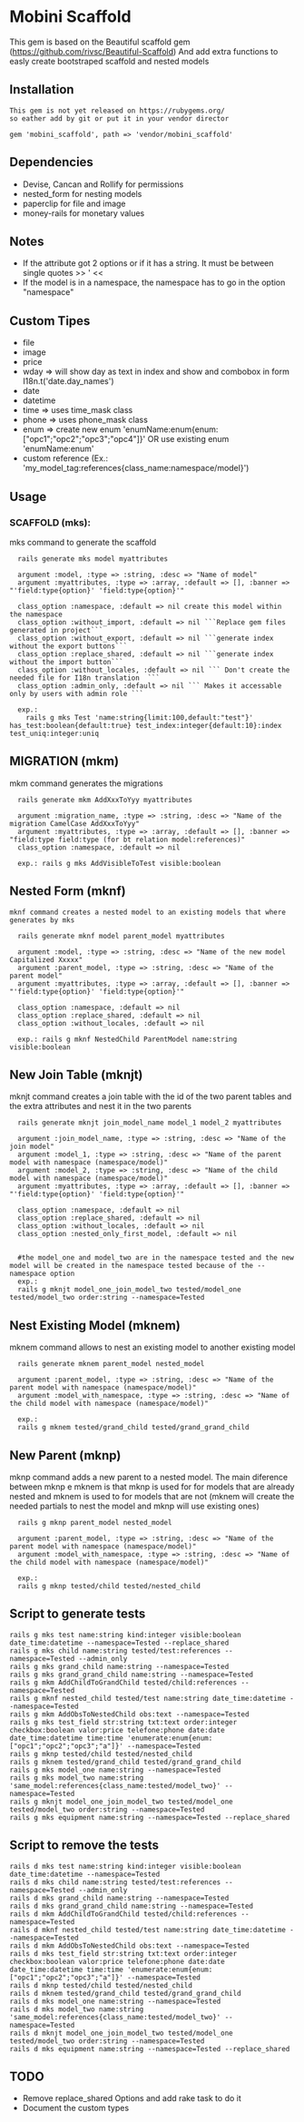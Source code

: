 # Mobini Scaffold

This gem is based on the Beautiful scaffold gem (https://github.com/rivsc/Beautiful-Scaffold)
And add extra functions to easly create bootstraped scaffold and nested models

## Installation

```
This gem is not yet released on https://rubygems.org/
so eather add by git or put it in your vendor director

gem 'mobini_scaffold', path => 'vendor/mobini_scaffold'

```

## Dependencies

  - Devise, Cancan and Rollify for permissions
  - nested_form for nesting models
  - paperclip for file and image
  - money-rails for monetary values

## Notes
  - If the attribute got 2 options or if it has a string. It must be between single quotes >> ' <<
  - If the model is in a namespace, the namespace has to go in the option "namespace"


## Custom Tipes

  - file
  - image
  - price
  - wday => will show day as text in index and show and combobox in form I18n.t('date.day_names')
  - date
  - datetime
  - time => uses time_mask class
  - phone => uses phone_mask class
  - enum => create new enum 'enumName:enum{enum:["opc1";"opc2";"opc3";"opc4"]}' OR use existing enum 'enumName:enum'
  - custom reference (Ex.: 'my_model_tag:references{class_name:namespace/model}')

## Usage

### SCAFFOLD (mks):
  mks command to generate the scaffold

```
  rails generate mks model myattributes

  argument :model, :type => :string, :desc => "Name of model"
  argument :myattributes, :type => :array, :default => [], :banner => "'field:type{option}' 'field:type{option}'"

  class_option :namespace, :default => nil create this model within the namespace
  class_option :without_import, :default => nil ```Replace gem files generated in project```
  class_option :without_export, :default => nil ```generate index without the export buttons```
  class_option :replace_shared, :default => nil ```generate index without the import button```
  class_option :without_locales, :default => nil ``` Don't create the needed file for I18n translation  ```
  class_option :admin_only, :default => nil ``` Makes it accessable only by users with admin role ```

  exp.:
    rails g mks Test 'name:string{limit:100,default:"test"}' has_test:boolean{default:true} test_index:integer{default:10}:index test_uniq:integer:uniq
```

## MIGRATION (mkm)
  mkm command generates the migrations

```
  rails generate mkm AddXxxToYyy myattributes

  argument :migration_name, :type => :string, :desc => "Name of the migration CamelCase AddXxxToYyy"
  argument :myattributes, :type => :array, :default => [], :banner => "field:type field:type (for bt relation model:references)"
  class_option :namespace, :default => nil

  exp.: rails g mks AddVisibleToTest visible:boolean
```

## Nested Form (mknf)
    mknf command creates a nested model to an existing models that where generates by mks

```
  rails generate mknf model parent_model myattributes

  argument :model, :type => :string, :desc => "Name of the new model Capitalized Xxxxx"
  argument :parent_model, :type => :string, :desc => "Name of the parent model"
  argument :myattributes, :type => :array, :default => [], :banner => "'field:type{option}' 'field:type{option}'"

  class_option :namespace, :default => nil
  class_option :replace_shared, :default => nil
  class_option :without_locales, :default => nil

  exp.: rails g mknf NestedChild ParentModel name:string visible:boolean
```

## New Join Table (mknjt)
  mknjt command creates a join table with the id of the two parent tables and the extra attributes and nest it in the two parents

```
  rails generate mknjt join_model_name model_1 model_2 myattributes

  argument :join_model_name, :type => :string, :desc => "Name of the join model"
  argument :model_1, :type => :string, :desc => "Name of the parent model with namespace (namespace/model)"
  argument :model_2, :type => :string, :desc => "Name of the child model with namespace (namespace/model)"
  argument :myattributes, :type => :array, :default => [], :banner => "'field:type{option}' 'field:type{option}'"

  class_option :namespace, :default => nil
  class_option :replace_shared, :default => nil
  class_option :without_locales, :default => nil
  class_option :nested_only_first_model, :default => nil


  #the model_one and model_two are in the namespace tested and the new model will be created in the namespace tested because of the --namespace option
  exp.:
  rails g mknjt model_one_join_model_two tested/model_one tested/model_two order:string --namespace=Tested
```

## Nest Existing Model (mknem)
  mknem command allows to nest an existing model to another existing model

```
  rails generate mknem parent_model nested_model

  argument :parent_model, :type => :string, :desc => "Name of the parent model with namespace (namespace/model)"
  argument :model_with_namespace, :type => :string, :desc => "Name of the child model with namespace (namespace/model)"

  exp.:
  rails g mknem tested/grand_child tested/grand_grand_child
```

## New Parent (mknp)
  mknp command adds a new parent to a nested model.  The main diference between mknp e mknem is that mknp is used for for models that are already nested and mknem is used to for models that are not (mknem will create the needed partials to nest the model and mknp will use existing ones)

```
  rails g mknp parent_model nested_model

  argument :parent_model, :type => :string, :desc => "Name of the parent model with namespace (namespace/model)"
  argument :model_with_namespace, :type => :string, :desc => "Name of the child model with namespace (namespace/model)"

  exp.:
  rails g mknp tested/child tested/nested_child
```

## Script to generate tests
```
rails g mks test name:string kind:integer visible:boolean date_time:datetime --namespace=Tested --replace_shared
rails g mks child name:string tested/test:references --namespace=Tested --admin_only
rails g mks grand_child name:string --namespace=Tested
rails g mks grand_grand_child name:string --namespace=Tested
rails g mkm AddChildToGrandChild tested/child:references --namespace=Tested
rails g mknf nested_child tested/test name:string date_time:datetime --namespace=Tested
rails g mkm AddObsToNestedChild obs:text --namespace=Tested
rails g mks test_field str:string txt:text order:integer checkbox:boolean valor:price telefone:phone date:date date_time:datetime time:time 'enumerate:enum{enum:["opc1";"opc2";"opc3";"a"]}' --namespace=Tested
rails g mknp tested/child tested/nested_child
rails g mknem tested/grand_child tested/grand_grand_child
rails g mks model_one name:string --namespace=Tested
rails g mks model_two name:string 'same_model:references{class_name:tested/model_two}' --namespace=Tested
rails g mknjt model_one_join_model_two tested/model_one tested/model_two order:string --namespace=Tested
rails g mks equipment name:string --namespace=Tested --replace_shared
```

## Script to remove the tests
```
rails d mks test name:string kind:integer visible:boolean date_time:datetime --namespace=Tested
rails d mks child name:string tested/test:references --namespace=Tested --admin_only
rails d mks grand_child name:string --namespace=Tested
rails d mks grand_grand_child name:string --namespace=Tested
rails d mkm AddChildToGrandChild tested/child:references --namespace=Tested
rails d mknf nested_child tested/test name:string date_time:datetime --namespace=Tested
rails d mkm AddObsToNestedChild obs:text --namespace=Tested
rails d mks test_field str:string txt:text order:integer checkbox:boolean valor:price telefone:phone date:date date_time:datetime time:time 'enumerate:enum{enum:["opc1";"opc2";"opc3";"a"]}' --namespace=Tested
rails d mknp tested/child tested/nested_child
rails d mknem tested/grand_child tested/grand_grand_child
rails d mks model_one name:string --namespace=Tested
rails d mks model_two name:string 'same_model:references{class_name:tested/model_two}' --namespace=Tested
rails d mknjt model_one_join_model_two tested/model_one tested/model_two order:string --namespace=Tested
rails d mks equipment name:string --namespace=Tested --replace_shared
```

## TODO
 - Remove replace_shared Options and add rake task to do it
 - Document the custom types
